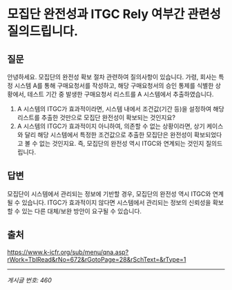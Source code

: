 # 모집단 완전성과 ITGC Rely 여부간 관련성 질의드립니다.

## 질문
안녕하세요.
모집단의 완전성 확보 절차 관련하여 질의사항이 있습니다.
가령, 회사는 특정 시스템 A를 통해 구매요청서를 작성하고, 해당 구매요청서의 승인 통제를 식별한 상황에서,
테스트 기간 중 발생한 구매요청서 리스트를 A 시스템에서 추출하였습니다.
1. A 시스템의 ITGC가 효과적이라면, 시스템 내에서 조건값(기간 등)을 설정하여 해당 리스트를 추출한 것만으로 모집단 완전성이 확보되는 것인지요?
2. A 시스템의 ITGC가 효과적이지 아니하여, 의존할 수 없는 상황이라면, 상기 케이스와 달리 해당 시스템에서 특정한 조건값으로 추출한 모집단은 완전성이 확보되었다고 볼 수 없는 것인지요.
즉, 모집단의 완전성 역시 ITGC와 연계되는 것인지 질의드립니다.

## 답변
모집단이 시스템에서 관리되는 정보에 기반할 경우, 모집단의 완전성 역시 ITGC와 연계될 수 있습니다. ITGC가 효과적이지 않다면 시스템에서 관리되는 정보의 신뢰성을 확보할 수 있는 다른 대체/보완 방안이 요구될 수 있습니다.

## 출처
https://www.k-icfr.org/sub/menu/qna.asp?rWork=TblRead&rNo=672&rGotoPage=28&rSchText=&rType=1

---
*게시글 번호: 460*
